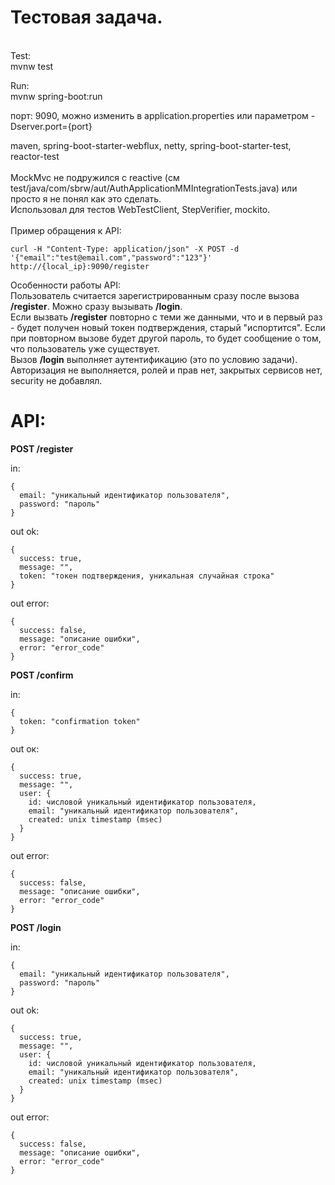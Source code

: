 # Тестовая задача.<br />
<br />
Test:<br />
mvnw test<br />

Run:<br />
mvnw spring-boot:run<br />

порт: 9090, можно изменить в application.properties или параметром -Dserver.port={port}<br />

maven, spring-boot-starter-webflux, netty, spring-boot-starter-test, reactor-test<br />
<br />
MockMvc не подружился с reactive (см test/java/com/sbrw/aut/AuthApplicationMMIntegrationTests.java)
или просто я не понял как это сделать.<br />
Использовал для тестов WebTestClient, StepVerifier, mockito.<br />
<br />
Пример обращения к API:
```
curl -H "Content-Type: application/json" -X POST -d '{"email":"test@email.com","password":"123"}' http://{local_ip}:9090/register
```
Особенности работы API:<br />
Пользователь считается зарегистрированным сразу после вызова <b>/register</b>. Можно сразу вызывать <b>/login</b>.<br />
Если вызвать <b>/register</b> повторно с теми же данными, что и в первый раз - будет получен новый токен подтверждения, старый "испортится". Если при повторном вызове будет другой пароль, то будет сообщение о том, что пользователь уже существует.<br />
Вызов <b>/login</b> выполняет аутентификацию (это по условию задачи). Авторизация не выполняется, ролей и прав нет, закрытых сервисов нет, security не добавлял.

# API:<br />

<b>POST /register</b><br />

in:<br />
```
{
  email: "уникальный идентификатор пользователя",
  password: "пароль"
}
```

out ok:<br />
```
{
  success: true,
  message: "",
  token: "токен подтверждения, уникальная случайная строка"
}
```

out error:<br />
```
{
  success: false,
  message: "описание ошибки",
  error: "error_code"
}
```

<b>POST /confirm</b><br />

in:
```
{
  token: "confirmation token"
}
```

out ок:
```
{
  success: true,
  message: "",
  user: {
    id: числовой уникальный идентификатор пользователя,
    email: "уникальный идентификатор пользователя",
    created: unix timestamp (msec)
  }
}
```

out error:
```
{
  success: false,
  message: "описание ошибки",
  error: "error_code"
}
```

<b>POST /login</b><br />

in:
```
{
  email: "уникальный идентификатор пользователя",
  password: "пароль"
}
```

out ok:
```
{
  success: true,
  message: "",
  user: {
    id: числовой уникальный идентификатор пользователя,
    email: "уникальный идентификатор пользователя",
    created: unix timestamp (msec)
  }
}
```

out error:
```
{
  success: false,
  message: "описание ошибки",
  error: "error_code"
}
```
